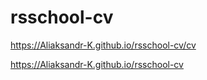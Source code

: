 # rsschool-cv


https://Aliaksandr-K.github.io/rsschool-cv/cv

https://Aliaksandr-K.github.io/rsschool-cv
